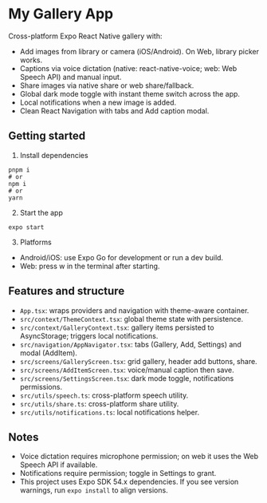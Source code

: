 # My Gallery App

Cross-platform Expo React Native gallery with:

- Add images from library or camera (iOS/Android). On Web, library picker works.
- Captions via voice dictation (native: react-native-voice; web: Web Speech API) and manual input.
- Share images via native share or web share/fallback.
- Global dark mode toggle with instant theme switch across the app.
- Local notifications when a new image is added.
- Clean React Navigation with tabs and Add caption modal.

## Getting started

1. Install dependencies

```
pnpm i
# or
npm i
# or
yarn
```

2. Start the app

```
expo start
```

3. Platforms

- Android/iOS: use Expo Go for development or run a dev build.
- Web: press w in the terminal after starting.

## Features and structure

- `App.tsx`: wraps providers and navigation with theme-aware container.
- `src/context/ThemeContext.tsx`: global theme state with persistence.
- `src/context/GalleryContext.tsx`: gallery items persisted to AsyncStorage; triggers local notifications.
- `src/navigation/AppNavigator.tsx`: tabs (Gallery, Add, Settings) and modal (AddItem).
- `src/screens/GalleryScreen.tsx`: grid gallery, header add buttons, share.
- `src/screens/AddItemScreen.tsx`: voice/manual caption then save.
- `src/screens/SettingsScreen.tsx`: dark mode toggle, notifications permissions.
- `src/utils/speech.ts`: cross-platform speech utility.
- `src/utils/share.ts`: cross-platform share utility.
- `src/utils/notifications.ts`: local notifications helper.

## Notes

- Voice dictation requires microphone permission; on web it uses the Web Speech API if available.
- Notifications require permission; toggle in Settings to grant.
- This project uses Expo SDK 54.x dependencies. If you see version warnings, run `expo install` to align versions.
